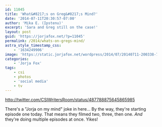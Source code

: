 ```yaml
---
id: 11045
title: 'What&#8217;s on Greg&#8217;s Mind?'
date: '2014-07-11T20:30:57-07:00'
author: 'Mika E. (Ipstenu)'
excerpt: 'Sara and Greg still on the case!'
layout: post
guid: 'https://jorjafox.net/?p=11045'
permalink: /2014/whats-on-gregs-mind/
astra_style_timestamp_css:
    - '1634249906'
image: 'https://static.jorjafox.net/wordpress/2014/07/20140711-200338-72218819.jpg'
categories:
    - 'Jorja Fox'
tags:
    - csi
    - photos
    - 'social media'
    - tv
---
```


http://twitter.com/CSIWritersRoom/status/487788875645865985

There's a "Jorja on my mind" joke in here... By the way, they're starting episode one today. That means they filmed two, three, then one. <i>And</i> they're doing multiple episodes at once. Yikes!